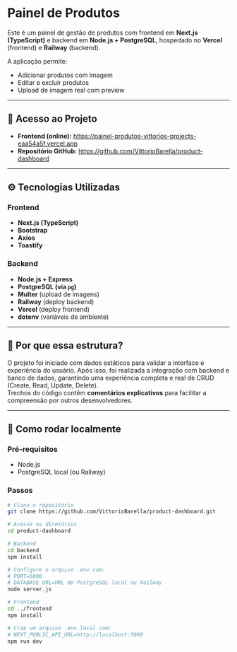 # Painel de Produtos

Este é um painel de gestão de produtos com frontend em **Next.js (TypeScript)** e backend em **Node.js + PostgreSQL**, hospedado no **Vercel** (frontend) e **Railway** (backend).

A aplicação permite:
- Adicionar produtos com imagem
- Editar e excluir produtos
- Upload de imagem real com preview

---

## 🔗 Acesso ao Projeto

- **Frontend (online):** https://painel-produtos-vittorios-projects-eaa54a5f.vercel.app  
- **Repositório GitHub:** https://github.com/VittorioBarella/product-dashboard

---

## ⚙️ Tecnologias Utilizadas

### Frontend
- **Next.js (TypeScript)**
- **Bootstrap**
- **Axios**
- **Toastify**

### Backend
- **Node.js + Express**
- **PostgreSQL (via `pg`)**
- **Multer** (upload de imagens)
- **Railway** (deploy backend)
- **Vercel** (deploy frontend)
- **dotenv** (variáveis de ambiente)

---

## 🧠 Por que essa estrutura?

O projeto foi iniciado com dados estáticos para validar a interface e experiência do usuário. Após isso, foi realizada a integração com backend e banco de dados, garantindo uma experiência completa e real de CRUD (Create, Read, Update, Delete).  
Trechos do código contêm **comentários explicativos** para facilitar a compreensão por outros desenvolvedores.

---

## 🚀 Como rodar localmente

### Pré-requisitos
- Node.js
- PostgreSQL local (ou Railway)

### Passos

```bash
# Clone o repositório
git clone https://github.com/VittorioBarella/product-dashboard.git

# Acesse os diretórios
cd product-dashboard

# Backend
cd backend
npm install

# Configure o arquivo .env com:
# PORT=5000
# DATABASE_URL=URL do PostgreSQL local ou Railway
node server.js

# Frontend
cd ../frontend
npm install

# Crie um arquivo .env.local com:
# NEXT_PUBLIC_API_URL=http://localhost:5000
npm run dev
